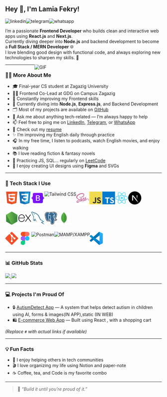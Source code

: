 ## Hey 👋, I'm Lamia Fekry!
<a href="https://www.linkedin.com/in/lamia-fekry"><img align='left' alt="linkedin" src="https://raw.githubusercontent.com/rahul-jha98/rahul-jha98/561d474902b59c7429ec22bb73e225696c27b202/assets/linkedin.svg" height='18px'/></a>
<a href="https://t.me/lamia fekry"><img align='left' alt="telegram" src="https://img.shields.io/badge/Telegram-2CA5E0?style=flat&logo=telegram&logoColor=white" height='18px'/></a>
<a href="https://wa.me/201150627798"><img align='left' alt="whatsapp" src="https://img.shields.io/badge/WhatsApp-25D366?style=flat&logo=whatsapp&logoColor=white" height='18px'/></a>


<br/>

I’m a passionate **Frontend Developer** who builds clean and interactive web apps using **React.js** and **Next.js**.  
Currently diving deeper into **Node.js** and backend development to become a **Full Stack / MERN Developer** 🌐  
I love blending good design with functional code, and always exploring new technologies to sharpen my skills. 🎯

<img align="right" alt="GIF" src="https://raw.githubusercontent.com/rahul-jha98/rahul-jha98/main/techstack.gif" width="410px"/>

---

### 👩‍💻 More About Me

- 🎓 Final-year CS student at Zagazig University  
- 👩‍💻 Frontend Co-Lead at GDG on Campus Zagazig  
- 🚀 Constantly improving my Frontend skills
- 🚀 Currently diving into **Node.js**, **Express.js**, and Backend Development  
- 🗂️ Most of my projects are available on [GitHub](https://github.com/lamiafekry2003)  
- 💬 Ask me about anything tech-related — I’m always happy to help  
- 📫 Feel free to ping me on [LinkedIn](https://www.linkedin.com/in/lamia-fekry), [Telegram](https://t.me/lamia_fekry), or [WhatsApp](https://wa.me/201150627798)  
- 📝 Check out my [resume](https://drive.google.com/drive/folders/1f1vywSkjuwPYnSXwRyKE0eTpWaEbQnuf?usp=sharing)  
- ✨ I’m improving my English daily through practice  
- 🎧 In my free time, I listen to podcasts, watch English movies, and enjoy walking  
- 📚 I love reading fiction & fantasy novels   
- 🧠 Practicing JS, SQL... regularly on [LeetCode](https://leetcode.com/u/lamia2003/)  
- 🎨 I enjoy creating UI designs using **Figma** and SVGs  



---

### 🔧 Tech Stack I Use

<!-- Frontend -->
<a href="https://developer.mozilla.org/en-US/docs/Web/HTML"><img align="left" alt="HTML" height="42px" src="https://raw.githubusercontent.com/devicons/devicon/master/icons/html5/html5-original.svg" /></a>
<a href="https://developer.mozilla.org/en-US/docs/Web/CSS"><img align="left" alt="CSS" height="42px" src="https://raw.githubusercontent.com/devicons/devicon/master/icons/css3/css3-original.svg" /></a>
<a href="https://getbootstrap.com/"><img align="left" alt="Bootstrap" height="42px" src="https://raw.githubusercontent.com/devicons/devicon/master/icons/bootstrap/bootstrap-original.svg" /></a>
<a href="https://tailwindcss.com/"><img align="left" alt="Tailwind CSS" height="42px" src="https://images.app.goo.gl/dkx4jbZ5VUvqqc6r8" /></a>
<a href="https://sass-lang.com/"><img align="left" alt="Sass" height="42px" src="https://raw.githubusercontent.com/devicons/devicon/master/icons/sass/sass-original.svg" /></a>
<a href="https://www.javascript.com/"><img align="left" alt="JavaScript" height="42px" src="https://raw.githubusercontent.com/devicons/devicon/master/icons/javascript/javascript-original.svg" /></a>
<a href="https://www.typescriptlang.org/"><img align="left" alt="TypeScript" height="42px" src="https://raw.githubusercontent.com/devicons/devicon/master/icons/typescript/typescript-original.svg" /></a>
<a href="https://reactjs.org/"><img align="left" alt="React" height="42px" src="https://raw.githubusercontent.com/devicons/devicon/master/icons/react/react-original.svg" /></a>
<a href="https://nextjs.org/"><img align="left" alt="Next.js" height="42px" src="https://raw.githubusercontent.com/devicons/devicon/master/icons/nextjs/nextjs-original.svg" /></a>

<br><br><br>

<!-- Backend -->
<a href="https://nodejs.org"><img align="left" alt="Node.js" height="42px" src="https://raw.githubusercontent.com/devicons/devicon/master/icons/nodejs/nodejs-original.svg" /></a>
<a href="https://expressjs.com/"><img align="left" alt="Express.js" height="42px" src="https://raw.githubusercontent.com/devicons/devicon/master/icons/express/express-original.svg" /></a>
<a href="https://www.mysql.com/"><img align="left" alt="MySQL" height="42px" src="https://raw.githubusercontent.com/devicons/devicon/master/icons/mysql/mysql-original.svg" /></a>
<a href="https://www.postgresql.org/"><img align="left" alt="SQL" height="42px" src="https://raw.githubusercontent.com/devicons/devicon/master/icons/postgresql/postgresql-original.svg" /></a>
<a href="https://www.mongodb.com/"><img align="left" alt="MongoDB" height="42px" src="https://raw.githubusercontent.com/devicons/devicon/master/icons/mongodb/mongodb-original.svg" /></a>

<br><br><br>

<!-- Tools -->
<a href="https://git-scm.com/"><img align="left" alt="Git" height="42px" src="https://raw.githubusercontent.com/devicons/devicon/master/icons/git/git-original.svg" /></a>
<a href="https://figma.com"><img align="left" alt="Figma" height="42px" src="https://raw.githubusercontent.com/devicons/devicon/master/icons/figma/figma-original.svg" /></a>
<a href="https://www.postman.com/"><img align="left" alt="Postman" height="42px" src="https://www.vectorlogo.zone/logos/getpostman/getpostman-icon.svg" /></a>
<a href="https://www.apachefriends.org/index.html"><img align="left" alt="MAMP/XAMPP" height="42px" src="https://images.app.goo.gl/XABueHbPVRiNmPvW9" /></a>
<a href="https://code.visualstudio.com/"><img align="left" alt="VS Code" height="42px" src="https://raw.githubusercontent.com/devicons/devicon/master/icons/vscode/vscode-original.svg" /></a>

<br><br><br>



---

### 📊 GitHub Stats

<a href="https://github.com/lamiafekry2003">
  <img width="48%" src="https://github-readme-stats.vercel.app/api?username=lamiafekry2003&show_icons=true&theme=radical" />
  <img width="48%" src="https://github-readme-stats.vercel.app/api/top-langs/?username=lamiafekry2003&layout=compact&theme=radical" />
</a>

---

### 💻 Projects I'm Proud Of

- 🔒 [AutismDetect App](https://github.com/lamiafekry2003/autism) — A system that helps detect autism in children using AI, forms & images(IN APP),static (IN WEB)
- 🛍️ [E-commerce Web App](https://github.com/lamiafekry2003/ecommerace-project) — Built using React , with a shopping cart

_(Replace `#` with actual links if available)_

---

### 💡 Fun Facts

- 🧕 I enjoy helping others in tech communities  
- 🎬 I love organizing my life using Notion and paper-note  
- ☕ Coffee, tea, and Code is my favorite combo

---

> 💫 *“Build it until you’re proud of it.”*

